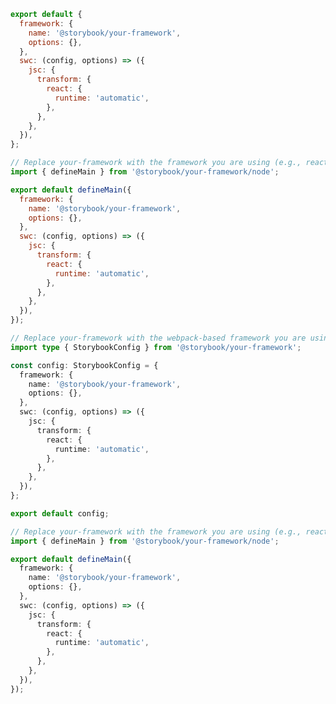 <!-- TODO: Needs vetting for Webpack-based and future framework support -->

```js filename=".storybook/main.js" renderer="common" language="js" tabTitle="CSF 3"
export default {
  framework: {
    name: '@storybook/your-framework',
    options: {},
  },
  swc: (config, options) => ({
    jsc: {
      transform: {
        react: {
          runtime: 'automatic',
        },
      },
    },
  }),
};
```

```js filename=".storybook/main.js" renderer="react" language="js" tabTitle="CSF Next 🧪"
// Replace your-framework with the framework you are using (e.g., react-vite, nextjs, experimental-nextjs-vite)
import { defineMain } from '@storybook/your-framework/node';

export default defineMain({
  framework: {
    name: '@storybook/your-framework',
    options: {},
  },
  swc: (config, options) => ({
    jsc: {
      transform: {
        react: {
          runtime: 'automatic',
        },
      },
    },
  }),
});
```

```ts filename=".storybook/main.ts" renderer="common" language="ts" tabTitle="CSF 3"
// Replace your-framework with the webpack-based framework you are using (e.g., react-webpack5)
import type { StorybookConfig } from '@storybook/your-framework';

const config: StorybookConfig = {
  framework: {
    name: '@storybook/your-framework',
    options: {},
  },
  swc: (config, options) => ({
    jsc: {
      transform: {
        react: {
          runtime: 'automatic',
        },
      },
    },
  }),
};

export default config;
```

```ts filename=".storybook/main.ts" renderer="react" language="ts" tabTitle="CSF Next 🧪"
// Replace your-framework with the framework you are using (e.g., react-vite, nextjs, experimental-nextjs-vite)
import { defineMain } from '@storybook/your-framework/node';

export default defineMain({
  framework: {
    name: '@storybook/your-framework',
    options: {},
  },
  swc: (config, options) => ({
    jsc: {
      transform: {
        react: {
          runtime: 'automatic',
        },
      },
    },
  }),
});
```
